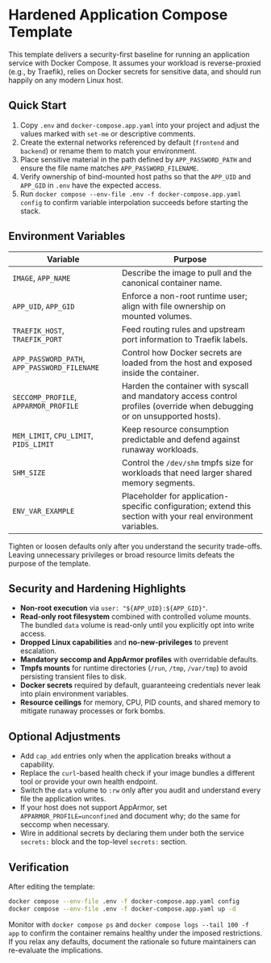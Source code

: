 # Hardened Application Compose Template

This template delivers a security-first baseline for running an application service with Docker Compose. It assumes your workload is reverse-proxied (e.g., by Traefik), relies on Docker secrets for sensitive data, and should run happily on any modern Linux host.

## Quick Start

1. Copy `.env` and `docker-compose.app.yaml` into your project and adjust the values marked with `set-me` or descriptive comments.
2. Create the external networks referenced by default (`frontend` and `backend`) or rename them to match your environment.
3. Place sensitive material in the path defined by `APP_PASSWORD_PATH` and ensure the file name matches `APP_PASSWORD_FILENAME`.
4. Verify ownership of bind-mounted host paths so that the `APP_UID` and `APP_GID` in `.env` have the expected access.
5. Run `docker compose --env-file .env -f docker-compose.app.yaml config` to confirm variable interpolation succeeds before starting the stack.

## Environment Variables

| Variable | Purpose |
| --- | --- |
| `IMAGE`, `APP_NAME` | Describe the image to pull and the canonical container name. |
| `APP_UID`, `APP_GID` | Enforce a non-root runtime user; align with file ownership on mounted volumes. |
| `TRAEFIK_HOST`, `TRAEFIK_PORT` | Feed routing rules and upstream port information to Traefik labels. |
| `APP_PASSWORD_PATH`, `APP_PASSWORD_FILENAME` | Control how Docker secrets are loaded from the host and exposed inside the container. |
| `SECCOMP_PROFILE`, `APPARMOR_PROFILE` | Harden the container with syscall and mandatory access control profiles (override when debugging or on unsupported hosts). |
| `MEM_LIMIT`, `CPU_LIMIT`, `PIDS_LIMIT` | Keep resource consumption predictable and defend against runaway workloads. |
| `SHM_SIZE` | Control the `/dev/shm` tmpfs size for workloads that need larger shared memory segments. |
| `ENV_VAR_EXAMPLE` | Placeholder for application-specific configuration; extend this section with your real environment variables. |

Tighten or loosen defaults only after you understand the security trade-offs. Leaving unnecessary privileges or broad resource limits defeats the purpose of the template.

## Security and Hardening Highlights

- **Non-root execution** via `user: "${APP_UID}:${APP_GID}"`.
- **Read-only root filesystem** combined with controlled volume mounts. The bundled `data` volume is read-only until you explicitly opt into write access.
- **Dropped Linux capabilities** and **no-new-privileges** to prevent escalation.
- **Mandatory seccomp and AppArmor profiles** with overridable defaults.
- **Tmpfs mounts** for runtime directories (`/run`, `/tmp`, `/var/tmp`) to avoid persisting transient files to disk.
- **Docker secrets** required by default, guaranteeing credentials never leak into plain environment variables.
- **Resource ceilings** for memory, CPU, PID counts, and shared memory to mitigate runaway processes or fork bombs.

## Optional Adjustments

- Add `cap_add` entries only when the application breaks without a capability.
- Replace the `curl`-based health check if your image bundles a different tool or provide your own health endpoint.
- Switch the `data` volume to `:rw` only after you audit and understand every file the application writes.
- If your host does not support AppArmor, set `APPARMOR_PROFILE=unconfined` and document why; do the same for seccomp when necessary.
- Wire in additional secrets by declaring them under both the service `secrets:` block and the top-level `secrets:` section.

## Verification

After editing the template:

```bash
docker compose --env-file .env -f docker-compose.app.yaml config
docker compose --env-file .env -f docker-compose.app.yaml up -d
```

Monitor with `docker compose ps` and `docker compose logs --tail 100 -f app` to confirm the container remains healthy under the imposed restrictions. If you relax any defaults, document the rationale so future maintainers can re-evaluate the implications.
